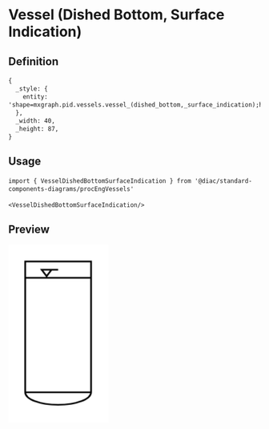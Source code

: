 # Vessel (Dished Bottom, Surface Indication)

## Definition

```
{
  _style: { 
    entity: 'shape=mxgraph.pid.vessels.vessel_(dished_bottom,_surface_indication);html=1;pointerEvents=1;align=center;verticalLabelPosition=bottom;verticalAlign=top;dashed=0;',
  },
  _width: 40,
  _height: 87,
}
```

## Usage

```
import { VesselDishedBottomSurfaceIndication } from '@diac/standard-components-diagrams/procEngVessels'

<VesselDishedBottomSurfaceIndication/>
```

## Preview

<img src="./vessel-dished-bottom-surface-indication.png" width="200"/>
